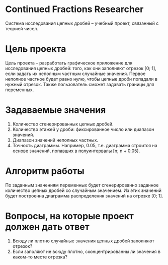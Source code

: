 # Continued Fractions Researcher
Система исследования цепных дробей – учебный проект, связанный с теорией чисел.

# Цель проекта
Цель проекта – разработать графическое приложение для исследования цепных дробей: того, как они заполняют отрезок [0; 1], если задать их неполным частным случайные значения. Первое неполное частное будет равно нулю, чтобы цепные дроби попадали в нужный отрезок. Также пользователь сможет задавать границы для переменных.

# Задаваемые значения
1. Количество сгенерированных цепных дробей.
2. Количество этажей у дроби: фиксированное число или диапазон значений.
3. Диапазон значений неполных частных.
4. Точность диаграммы. Например, 0.05, т.е. диаграмма строится на основе значений, попавших в полуинтервалы [n; n + 0.05).

# Алгоритм работы
По заданным значениям переменных будет сгенерированно заданное количество цепных дробей со случайным значением. Из этих значений будет построенна диаграмма распределения значений на отрезке [0; 1].

# Вопросы, на которые проект должен дать ответ
1. Всюду ли плотно случайные значения цепных дробей заполняют отрезок?
2. Если заполяют не всюду плотно, сконцентрированны ли значения в каком-то месте отрезка?
